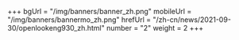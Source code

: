 +++
bgUrl = "/img/banners/banner_zh.png"
mobileUrl = "/img/banners/bannermo_zh.png"
hrefUrl = "/zh-cn/news/2021-09-30/openlookeng930_zh.html"
number = "2"
weight =  2
+++